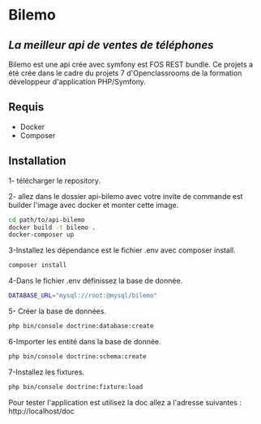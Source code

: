 # Bilemo
## _La meilleur api de ventes de téléphones_

Bilemo est une api crée avec symfony est FOS REST bundle.
Ce projets a été crée dans le cadre du projets 7 d'Openclassrooms de la formation développeur d'application PHP/Symfony.

## Requis

- Docker
- Composer

## Installation

1- télécharger le repository.

2- allez dans le dossier api-bilemo avec votre invite de commande est builder l'image avec docker et monter cette image.

```sh
cd path/to/api-bilemo
docker build -t bilemo .
docker-composer up
```
3-Installez les dépendance est le fichier .env avec composer install.
```sh
composer install
```
4-Dans le fichier .env définissez la base de donnée.
```sh
DATABASE_URL="mysql://root:@mysql/bilemo"
```
5- Créer la base de données.
```sh
php bin/console doctrine:database:create
```
6-Importer les entité dans la base de donnée.
```sh
php bin/console doctrine:schema:create
```
7-Installez les fixtures.
```sh
php bin/console doctrine:fixture:load
```

Pour tester l'application est utilisez la doc allez a l'adresse suivantes : http://localhost/doc